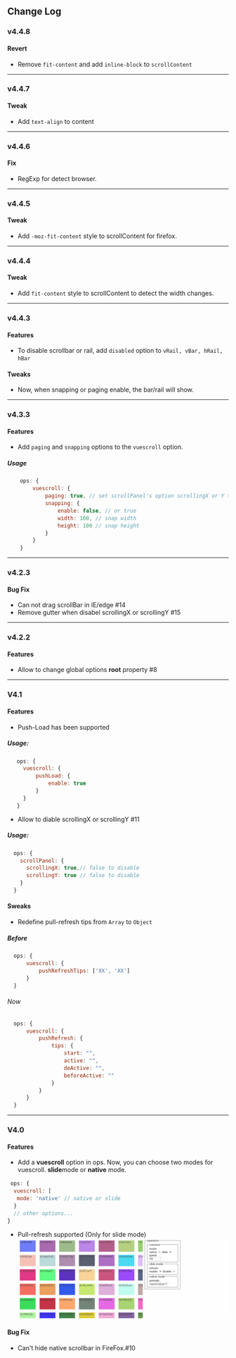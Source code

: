 ## Change Log
### v4.4.8
#### Revert
* Remove `fit-content` and add `inline-block` to `scrollContent`
---
### v4.4.7
#### Tweak
* Add `text-align` to content
---
### v4.4.6
#### Fix
* RegExp for detect browser.
---
### v4.4.5
#### Tweak
* Add `-moz-fit-content` style to scrollContent for firefox.
---
### v4.4.4
#### Tweak
* Add `fit-content` style to scrollContent to detect the width changes.
---
### v4.4.3
#### Features
* To disable scrollbar or rail, add `disabled` option to `vRail, vBar, hRail, hBar`
#### Tweaks
* Now, when snapping or paging enable, the bar/rail will show. 
---
### v4.3.3
#### Features
* Add `paging` and `snapping` options to the `vuescroll` option.
##### Usage
```javascript
    ops: {
        vuescroll: {
            paging: true, // set scrollPanel's option scrollingX or Y to enable pagingX and pagingY
            snapping: {
                enable: false, // or true
                width: 100, // snap width
                height: 100 // snap height
            }
        }
    }

```  
---
### v4.2.3
#### Bug Fix
 * Can not drag scrollBar in IE/edge #14
 * Remove gutter when disabel scrollingX or scrollingY #15
---
### v4.2.2
 #### Features
 * Allow to change global options **root** property #8
---
### V4.1
#### Features
 * Push-Load has been supported
 ##### Usage:
 ```javascript
    ops: {
      vuescroll: {
          pushLoad: {
              enable: true
          }
      }  
    }
 ```
 * Allow to diable scrollingX or scrollingY #11

 ##### Usage:
  ```javascript
    ops: {
      scrollPanel: {
        scrollingX: true,// false to disable
        scrollingY: true // false to disable
      }  
    }
 ```

#### Sweaks
* Redefine pull-refresh tips from `Array` to `Object`
##### Before
```javascript
  ops: {
      vuescroll: {
          pushRefreshTips: ['XX', 'XX']
      }
  }
```
###### Now
```javascript
  ops: {
      vuescroll: {
          pushRefresh: {
              tips: {
                  start: "",
                  active: "",
                  deActive: "",
                  beforeActive: ""
              }
          }
      }
  }
```
---
### V4.0
#### Features
  * Add a **vuescroll** option in ops. Now, you can choose two modes for vuescroll. **slide**mode or **native** mode.
  ```javascript
   ops: {
    vuescroll: [
     mode: 'native' // native or slide
    }
    // other options...
  }
 ```
 * Pull-refresh supported (Only for slide mode)
![](https://github.com/wangyi7099/pictureCdn/blob/master/allPic/vuescroll/vuescroll-pull-refresh.gif?raw=true)

#### Bug Fix
   * Can't hide native scrollbar in FireFox.#10 